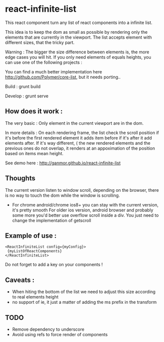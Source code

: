 react-infinite-list
===================

This react component turn any list of react components into a infinite list.

This idea is to keep the dom as small as possible by rendering only the elements that are currently in the viewport.
The list accepts element with different sizes, that the tricky part.

Warning : The bigger the size difference between elements is, the more edge cases you will hit.
If you only need elements of equals heights, you can use one of the following projects :

You can find a much better implementation here http://github.com/Polymer/core-list, but it needs porting..

Build : grunt build

Develop : grunt serve

How does it work :
-----------------

The very basic : 
Only element in the current viewport are in the dom.

In more details :
On each rendering frame, the list check the scroll position if it's before the first rendered element it adds item before if it's after it add elements after. 
If it's way different, ( the new rendered elements and the previous ones do not overlap, it renders at an appoximation of the position based on items mean height.

See demo here : http://ganmor.github.io/react-infinite-list

Thoughts
--------
The current version listen to window scroll, depending on the browser, there is no way to touch the dom while the window is scrolling.
  - For chrome android/chrome ios8+ you can stay with the current version, it's pretty smooth
For older ios version, android browser and probably some more you'd better use overflow scroll inside a div.
You just need to change the implementation of getscroll

Example of use :
--------------
 ```
<ReactInfiniteList config={myConfig}>
  {myListOfReactComponents}
</ReactInfiniteList>
 ```
  Do not forget to add a key on your components !
 
Caveats :
------ 
- When hiting the bottom of the list we need to adjust this size according to real elements height
- no support of ie, it just a matter of adding the ms prefix in the transform

TODO
----
- Remove dependency to underscore
- Avoid using refs to force render of components
